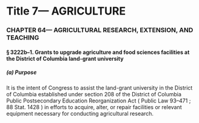 
# Title 7— AGRICULTURE
### CHAPTER 64— AGRICULTURAL RESEARCH, EXTENSION, AND TEACHING
#### § 3222b–1. Grants to upgrade agriculture and food sciences facilities at the District of Columbia land-grant university
##### (a) Purpose

It is the intent of Congress to assist the land-grant university in the District of Columbia established under section 208 of the District of Columbia Public Postsecondary Education Reorganization Act ( Public Law 93–471 ; 88 Stat. 1428 ) in efforts to acquire, alter, or repair facilities or relevant equipment necessary for conducting agricultural research.
